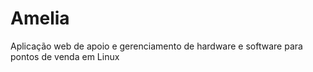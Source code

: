 Amelia
======

Aplicação web de apoio e gerenciamento de hardware e software para pontos de venda em Linux